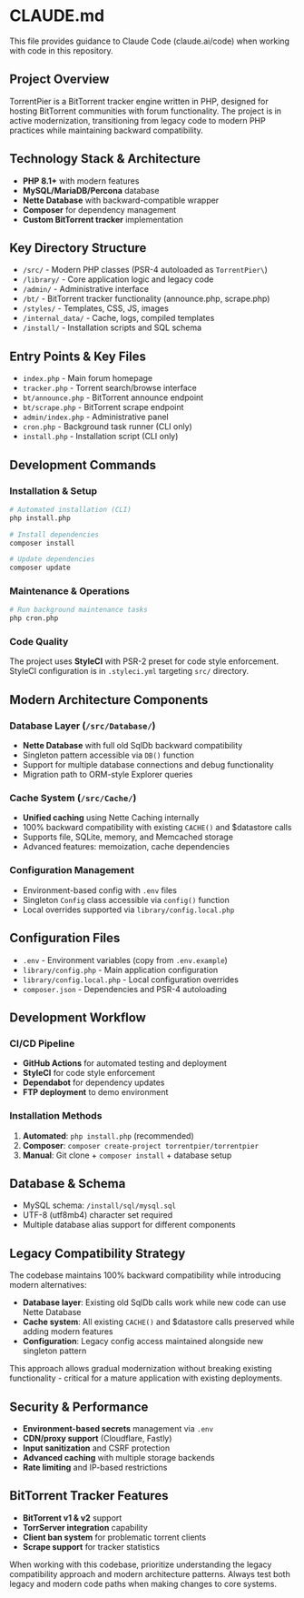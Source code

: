 # CLAUDE.md

This file provides guidance to Claude Code (claude.ai/code) when working with code in this repository.

## Project Overview

TorrentPier is a BitTorrent tracker engine written in PHP, designed for hosting BitTorrent communities with forum functionality. The project is in active modernization, transitioning from legacy code to modern PHP practices while maintaining backward compatibility.

## Technology Stack & Architecture

- **PHP 8.1+** with modern features
- **MySQL/MariaDB/Percona** database
- **Nette Database** with backward-compatible wrapper
- **Composer** for dependency management
- **Custom BitTorrent tracker** implementation

## Key Directory Structure

- `/src/` - Modern PHP classes (PSR-4 autoloaded as `TorrentPier\`)
- `/library/` - Core application logic and legacy code  
- `/admin/` - Administrative interface
- `/bt/` - BitTorrent tracker functionality (announce.php, scrape.php)
- `/styles/` - Templates, CSS, JS, images
- `/internal_data/` - Cache, logs, compiled templates
- `/install/` - Installation scripts and SQL schema

## Entry Points & Key Files

- `index.php` - Main forum homepage
- `tracker.php` - Torrent search/browse interface
- `bt/announce.php` - BitTorrent announce endpoint
- `bt/scrape.php` - BitTorrent scrape endpoint
- `admin/index.php` - Administrative panel
- `cron.php` - Background task runner (CLI only)
- `install.php` - Installation script (CLI only)

## Development Commands

### Installation & Setup
```bash
# Automated installation (CLI)
php install.php

# Install dependencies
composer install

# Update dependencies
composer update
```

### Maintenance & Operations
```bash
# Run background maintenance tasks
php cron.php
```

### Code Quality
The project uses **StyleCI** with PSR-2 preset for code style enforcement. StyleCI configuration is in `.styleci.yml` targeting `src/` directory.

## Modern Architecture Components

### Database Layer (`/src/Database/`)
- **Nette Database** with full old SqlDb backward compatibility
- Singleton pattern accessible via `DB()` function
- Support for multiple database connections and debug functionality
- Migration path to ORM-style Explorer queries

### Cache System (`/src/Cache/`)
- **Unified caching** using Nette Caching internally
- 100% backward compatibility with existing `CACHE()` and $datastore calls
- Supports file, SQLite, memory, and Memcached storage
- Advanced features: memoization, cache dependencies

### Configuration Management
- Environment-based config with `.env` files
- Singleton `Config` class accessible via `config()` function
- Local overrides supported via `library/config.local.php`

## Configuration Files
- `.env` - Environment variables (copy from `.env.example`)
- `library/config.php` - Main application configuration
- `library/config.local.php` - Local configuration overrides
- `composer.json` - Dependencies and PSR-4 autoloading

## Development Workflow

### CI/CD Pipeline
- **GitHub Actions** for automated testing and deployment
- **StyleCI** for code style enforcement  
- **Dependabot** for dependency updates
- **FTP deployment** to demo environment

### Installation Methods
1. **Automated**: `php install.php` (recommended)
2. **Composer**: `composer create-project torrentpier/torrentpier`
3. **Manual**: Git clone + `composer install` + database setup

## Database & Schema

- MySQL schema: `/install/sql/mysql.sql`
- UTF-8 (utf8mb4) character set required
- Multiple database alias support for different components

## Legacy Compatibility Strategy

The codebase maintains 100% backward compatibility while introducing modern alternatives:

- **Database layer**: Existing old SqlDb calls work while new code can use Nette Database
- **Cache system**: All existing `CACHE()` and $datastore calls preserved while adding modern features
- **Configuration**: Legacy config access maintained alongside new singleton pattern

This approach allows gradual modernization without breaking existing functionality - critical for a mature application with existing deployments.

## Security & Performance

- **Environment-based secrets** management via `.env`
- **CDN/proxy support** (Cloudflare, Fastly)
- **Input sanitization** and CSRF protection
- **Advanced caching** with multiple storage backends
- **Rate limiting** and IP-based restrictions

## BitTorrent Tracker Features

- **BitTorrent v1 & v2** support
- **TorrServer integration** capability
- **Client ban system** for problematic torrent clients
- **Scrape support** for tracker statistics

When working with this codebase, prioritize understanding the legacy compatibility approach and modern architecture patterns. Always test both legacy and modern code paths when making changes to core systems.
